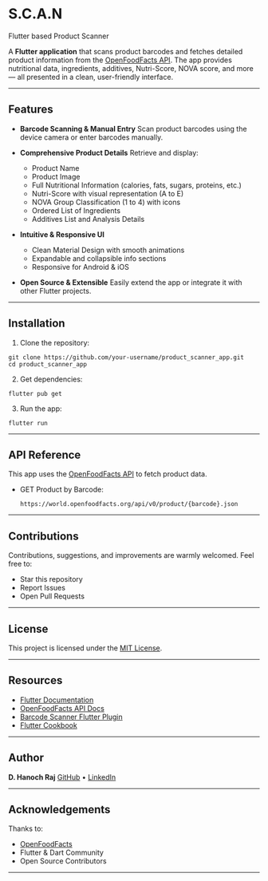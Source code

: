 # S.C.A.N
Flutter based Product Scanner

A **Flutter application** that scans product barcodes and fetches detailed product information from the [OpenFoodFacts API](https://world.openfoodfacts.org). The app provides nutritional data, ingredients, additives, Nutri-Score, NOVA score, and more — all presented in a clean, user-friendly interface.

---

## Features

* **Barcode Scanning & Manual Entry**
  Scan product barcodes using the device camera or enter barcodes manually.

* **Comprehensive Product Details**
  Retrieve and display:

  * Product Name
  * Product Image
  * Full Nutritional Information (calories, fats, sugars, proteins, etc.)
  * Nutri-Score with visual representation (A to E)
  * NOVA Group Classification (1 to 4) with icons
  * Ordered List of Ingredients
  * Additives List and Analysis Details

* **Intuitive & Responsive UI**

  * Clean Material Design with smooth animations
  * Expandable and collapsible info sections
  * Responsive for Android & iOS

* **Open Source & Extensible**
  Easily extend the app or integrate it with other Flutter projects.

---

## Installation

1. Clone the repository:

```
git clone https://github.com/your-username/product_scanner_app.git
cd product_scanner_app
```

2. Get dependencies:

```
flutter pub get
```

3. Run the app:

```
flutter run
```

---

## API Reference

This app uses the [OpenFoodFacts API](https://world.openfoodfacts.org/data) to fetch product data.

* GET Product by Barcode:

  ```
  https://world.openfoodfacts.org/api/v0/product/{barcode}.json
  ```

---

## Contributions

Contributions, suggestions, and improvements are warmly welcomed.
Feel free to:

* Star this repository
* Report Issues
* Open Pull Requests

---

## License

This project is licensed under the [MIT License](LICENSE).

---

## Resources

* [Flutter Documentation](https://docs.flutter.dev/)
* [OpenFoodFacts API Docs](https://wiki.openfoodfacts.org/API)
* [Barcode Scanner Flutter Plugin](https://pub.dev/packages/barcode_scan2)
* [Flutter Cookbook](https://docs.flutter.dev/cookbook)

---

## Author

**D. Hanoch Raj**
[GitHub](https://github.com/your-username) • [LinkedIn](https://linkedin.com/in/your-profile)

---

## Acknowledgements

Thanks to:

* [OpenFoodFacts](https://world.openfoodfacts.org)
* Flutter & Dart Community
* Open Source Contributors

---
